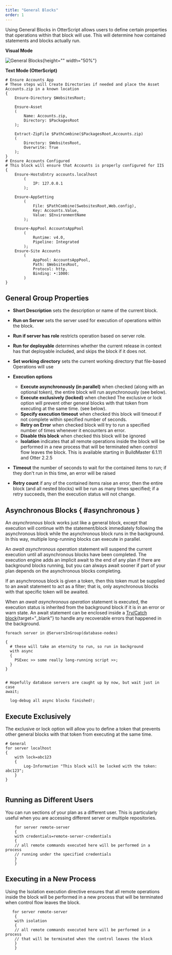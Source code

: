 ```yaml
---
title: "General Blocks"
order: 1
---
```


Using General Blocks in OtterScript allows users to define certain properties that operations within that block will use. This will determine how contained statements and blocks actually run.
    
  **Visual Mode**

![General Blocks](/resources/docs/general-blocks.png){height="" width="50%"}
   
 **Text Mode (OtterScript)**
 
```
# Ensure Accounts App 
# These steps will Create Directories if needed and place the Asset Accounts.zip in a known location
{
	Ensure-Directory $WebsitesRoot; 
	
	Ensure-Asset
	(
		Name: Accounts.zip,
		Directory: $PackagesRoot
	);
	
	Extract-ZipFile $PathCombine($PackagesRoot,Accounts.zip)
	(
		Directory: $WebsitesRoot,
		Overwrite: True
	); 
}
# Ensure Accounts Configured
# This block will ensure that Accounts is properly configured for IIS
{
	Ensure-HostsEntry accounts.localhost
		(
			IP: 127.0.0.1
		); 
		
	Ensure-AppSetting
		(
			File: $PathCombine(SwebsitesRoot,Web.config),
			Key: Accounts.Value,
			Value: $EnvironmentName
		); 
		
	Ensure-AppPool AccountsAppPool
		(
			Runtime: v4.0,
			Pipeline: Integrated
		);
	Ensure-Site Accounts
		(
			AppPool: AccountsAppPool,
			Path: $WebsitesRoot,
			Protocol: http,
			Binding: •:1000:
		)
}

```

## General Group Properties
- **Short Description** sets the description or name of the current block.
- **Run on Server** sets the server used for execution of operations within the block.
- **Run if server has role** restricts operation based on server role.
- **Run for deployable** determines whether the current release in context has that deployable included, and skips the block if it does not.
- **Set working directory** sets the current working directory that file-based Operations will use
- **Execution options**<br>

    -   **Execute asynchronously (in parallel)** when checked (along with an optional token), the entire block will run asynchronously (see below).
    -   **Execute exclusively (locked)** when checked The exclusive or lock option will prevent other general blocks with that token from executing at the same time. (see below).
    -   **Specify execution timeout** when checked this block will timeout if not complete within specified number of seconds.
    -   **Retry on Error** when checked block will try to run a specified number of times whenever it encounters an error.
    -   **Disable this block** when checked this block will be ignored
    -   **Isolation** indicates that all remote operations inside the block will be performed in a new process that will be terminated when control flow leaves the block. This is available starting in BuildMaster 6.1.11 and Otter 2.2.5

- **Timeout** the number of seconds to wait for the contained items to run; if they don't run in this time, an error will be raised
- **Retry count** if any of the contained items raise an error, then the entire block (and all nested blocks) will be run as many times specified; if a retry succeeds, then the execution status will not change.

## Asynchronous Blocks { #asynchronous }
An *asynchronous* block works just like a general block, except that execution will continue with the statement/block immediately following the asynchronous block while the asynchronous block runs in the background. In this way, multiple long-running blocks can execute in parallel.

An *await asynchronous operation* statement will suspend the current execution until all asynchronous blocks have been completed. The execution engine adds an implicit await to the end of any plan if there are background blocks running, but you can always await sooner if part of your plan depends on the asynchronous blocks completing.

If an asynchronous block is given a token, then this token must be supplied to an await statement to act as a filter; that is, only asynchronous blocks with that specific token will be awaited.

When an *await asynchronous operation* statement is executed, the execution status is inherited from the background block if it is in an error or warn state. An await statement can be enclosed inside a [Try/Catch block](/docs/executionengine/otterscript/statements-and-blocks/try-catch){target="_blank"} to handle any recoverable errors that happened in the background.

```
foreach server in @ServersInGroup(database-nodes)

{
  # these will take an eternity to run, so run in background
  with async
  {
    PSExec >> some really long-running script >>;
  }
}


# Hopefully database servers are caught up by now, but wait just in case
await;

  log-debug all async blocks finished!;
```

## Execute Exclusively
The exclusive or lock option will allow you to define a token that prevents other general blocks with that token from executing at the same time.

```
# General
for server localhost
{
    with lock=abc123
    {
        Log-Information "This block will be locked with the token: abc123";
    }
}
   
```

## Running as Different Users
You can run sections of your plan as a different user. This is particularly useful when you are accessing different server or multiple repositories.
```
    for server remote-server
    {
    with credentials=remote-server-credentials
    {
    // all remote commands executed here will be performed in a process
    // running under the specified credentials
    }
    }
```

## Executing in a New Process
Using the Isolation execution directive ensures that all remote operations inside the block will be performed in a new process that will be terminated when control flow leaves the block.

 
```
   for server remote-server
    {
    with isolation
    {
    // all remote commands executed here will be performed in a process
    // that will be terminated when the control leaves the block
    }
    }
    
```